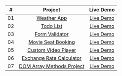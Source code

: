 |  #  |                              Project                              |                                        Live Demo                                         |
| :-: | :---------------------------------------------------------------: | :--------------------------------------------------------------------------------------: |
| 01  |               [Weather App](./Project/weather-app)                |  [Live Demo ](https://645106221e40775696331e1a--reliable-sunburst-c2acfd.netlify.app/)   |
| 02  |                 [Todo List](./Project/todo-list/)                 |   [Live Demo ](https://6451048de0e24159042e68fe--dulcet-vacherin-b149fb.netlify.app/)    |
| 03  |           [Form Validator](./Project//form-validator//)           | [Live Demo ](https://645261e87a18370d2a8693cc--lighthearted-begonia-fe70ee.netlify.app/) |
| 04  |       [Movie Seat Booking](./Project//movie-seat-booking//)       | [Live Demo](https://6458f30b338faa2ed6529117--frolicking-pithivier-8434a8.netlify.app/)  |
| 05  |      [Custom Video Player](./Project//custom-video-player/)       |    [Live Demo](https://645a0a2d7342584151f615a2--deluxe-caramel-1352a4.netlify.app/)     |
| 06  | [Exchange Rate Calculator ](./Project//exchange-rate-calculator/) |    [Live Demo](https://645d179ad277b7035f7e3b26--inquisitive-elf-3ddcd4.netlify.app/)    |
| 07  |    [DOM Array Methods Project ](./Project//dom-array-methods/)    |   [Live Demo](https://6463ce757f6a22068be8d44b--funny-cheesecake-433e26.netlify.app/)    |
